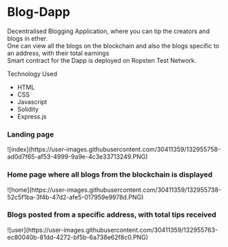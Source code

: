 # Blog-Dapp
Decentralised Blogging Application, where you can tip the creators and blogs in ether.<br>
One can view all the blogs on the blockchain and also the blogs specific to an address, with their total earnings<br>
Smart contract for the Dapp is deployed on Ropsten Test Network.<br>

Technology Used
<ul>
  <li>HTML</li>
  <li>CSS</li>
  <li>Javascript</li>
  <li>Solidity</li>
  <li>Express.js</li>
</ul>


<h3>Landing page</h3>
![index](https://user-images.githubusercontent.com/30411359/132955758-ad0d7f65-af53-4999-9a9e-4c3e33713249.PNG)

<h3>Home page where all blogs from the blockchain is displayed</h3>
![home](https://user-images.githubusercontent.com/30411359/132955738-52c5f1ba-3f4b-47d2-afe5-017959e9978d.PNG)

<h3>Blogs posted from a specific address, with total tips received</h3>
![user](https://user-images.githubusercontent.com/30411359/132955763-ec80040b-81dd-4272-bf5b-6a738e62f8c0.PNG)
